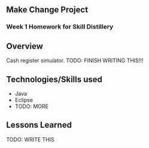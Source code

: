 ## Make Change Project

### Week 1 Homework for Skill Distillery

## Overview

Cash register simulator.
TODO: FINISH WRITING THIS!!!

## Technologies/Skills used

* Java
* Eclipse
* TODO: MORE

## Lessons Learned

TODO: WRITE THIS